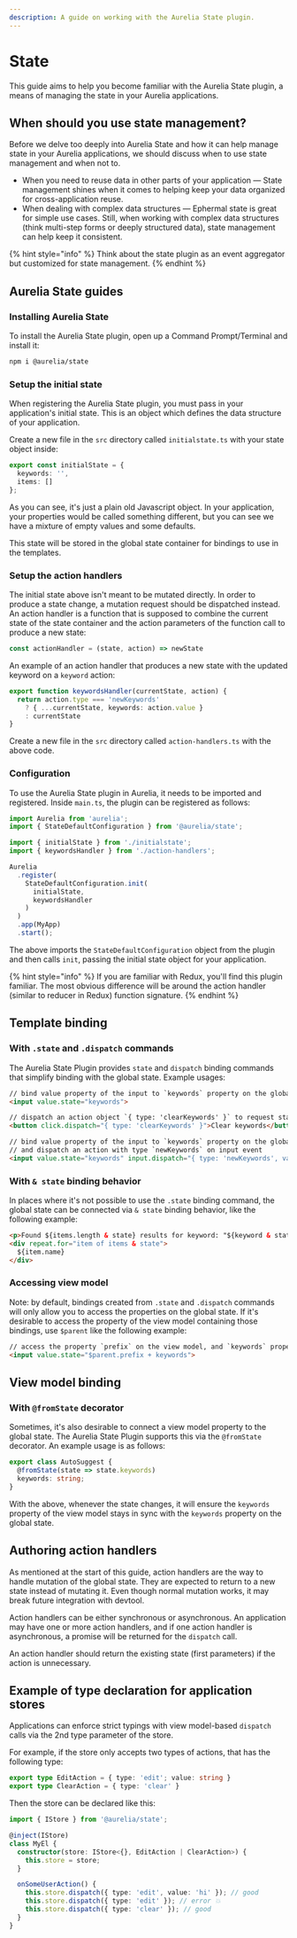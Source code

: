 ```yaml
---
description: A guide on working with the Aurelia State plugin.
---
```


# State

This guide aims to help you become familiar with the Aurelia State plugin, a means of managing the state in your Aurelia applications.

## When should you use state management?

Before we delve too deeply into Aurelia State and how it can help manage state in your Aurelia applications, we should discuss when to use state management and when not to.

* When you need to reuse data in other parts of your application — State management shines when it comes to helping keep your data organized for cross-application reuse.
* When dealing with complex data structures — Ephermal state is great for simple use cases. Still, when working with complex data structures (think multi-step forms or deeply structured data), state management can help keep it consistent.

{% hint style="info" %}
Think about the state plugin as an event aggregator but customized for state management.
{% endhint %}

## Aurelia State guides

### Installing Aurelia State

To install the Aurelia State plugin, open up a Command Prompt/Terminal and install it:

```bash
npm i @aurelia/state
```

### Setup the initial state

When registering the Aurelia State plugin, you must pass in your application's initial state. This is an object which defines the data structure of your application.

Create a new file in the `src` directory called `initialstate.ts` with your state object inside:

```typescript
export const initialState = {
  keywords: '',
  items: []
};
```

As you can see, it's just a plain old Javascript object. In your application, your properties would be called something different, but you can see we have a mixture of empty values and some defaults.

This state will be stored in the global state container for bindings to use in the templates.

### Setup the action handlers

The initial state above isn't meant to be mutated directly. In order to produce a state change, a mutation request should be dispatched instead. An action handler is a function that is supposed to combine the current state of the state container and the action parameters of the function call to produce a new state:

```js
const actionHandler = (state, action) => newState
```

An example of an action handler that produces a new state with the updated keyword on a `keyword` action:

```ts
export function keywordsHandler(currentState, action) {
  return action.type === 'newKeywords'
    ? { ...currentState, keywords: action.value }
    : currentState
}
```

Create a new file in the `src` directory called `action-handlers.ts` with the above code.

### Configuration

To use the Aurelia State plugin in Aurelia, it needs to be imported and registered. Inside `main.ts`, the plugin can be registered as follows:

```typescript
import Aurelia from 'aurelia';
import { StateDefaultConfiguration } from '@aurelia/state';

import { initialState } from './initialstate';
import { keywordsHandler } from './action-handlers';

Aurelia
  .register(
    StateDefaultConfiguration.init(
      initialState,
      keywordsHandler
    )
  )
  .app(MyApp)
  .start();
```

The above imports the `StateDefaultConfiguration` object from the plugin and then calls `init`, passing the initial state object for your application.

{% hint style="info" %}
If you are familiar with Redux, you'll find this plugin familiar. The most obvious difference will be around the action handler (similar to reducer in Redux) function signature.
{% endhint %}

## Template binding

### With `.state` and `.dispatch` commands

The Aurelia State Plugin provides `state` and `dispatch` binding commands that simplify binding with the global state. Example usages:

```html
// bind value property of the input to `keywords` property on the global state
<input value.state="keywords">

// dispatch an action object `{ type: 'clearKeywords' }` to request state mutation
<button click.dispatch="{ type: 'clearKeywords' }">Clear keywords</button>

// bind value property of the input to `keywords` property on the global state
// and dispatch an action with type `newKeywords` on input event
<input value.state="keywords" input.dispatch="{ type: 'newKeywords', value: $event.target.value }">
```

### With `& state` binding behavior

In places where it's not possible to use the `.state` binding command, the global state can be connected via `& state` binding behavior, like the following example:

```HTML
<p>Found ${items.length & state} results for keyword: "${keyword & state}"</p>
<div repeat.for="item of items & state">
  ${item.name}
</div>
```

### Accessing view model

Note: by default, bindings created from `.state` and `.dispatch` commands will only allow you to access the properties on the global state. If it's desirable to access the property of the view model containing those bindings, use `$parent` like the following example:

```html
// access the property `prefix` on the view model, and `keywords` property on the global state
<input value.state="$parent.prefix + keywords">
```

## View model binding

### With `@fromState` decorator

Sometimes, it's also desirable to connect a view model property to the global state. The Aurelia State Plugin supports this via the `@fromState` decorator. An example usage is as follows:

```ts
export class AutoSuggest {
  @fromState(state => state.keywords)
  keywords: string;
}
```

With the above, whenever the state changes, it will ensure the `keywords` property of the view model stays in sync with the `keywords` property on the global state.

## Authoring action handlers

As mentioned at the start of this guide, action handlers are the way to handle mutation of the global state. They are expected to return to a new state instead of mutating it. Even though normal mutation works, it may break future integration with devtool.

Action handlers can be either synchronous or asynchronous. An application may have one or more action handlers, and if one action handler is asynchronous, a promise will be returned for the `dispatch` call.

An action handler should return the existing state (first parameters) if the action is unnecessary.

## Example of type declaration for application stores

Applications can enforce strict typings with view model-based `dispatch` calls via the 2nd type parameter of the store.

For example, if the store only accepts two types of actions, that has the following type:

```ts
export type EditAction = { type: 'edit'; value: string }
export type ClearAction = { type: 'clear' }
```

Then the store can be declared like this:
```ts
import { IStore } from '@aurelia/state';

@inject(IStore)
class MyEl {
  constructor(store: IStore<{}, EditAction | ClearAction>) {
    this.store = store;
  }

  onSomeUserAction() {
    this.store.dispatch({ type: 'edit', value: 'hi' }); // good
    this.store.dispatch({ type: 'edit' }); // error 💥
    this.store.dispatch({ type: 'clear' }); // good
  }
}
```
